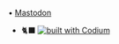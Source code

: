 • <a rel="me" href="https://fosstodon.org/@muse">Mastodon</a>
- 🐈‍⬛ [![built with Codium](https://codeium.com/badges/main)](https://codeium.com)
